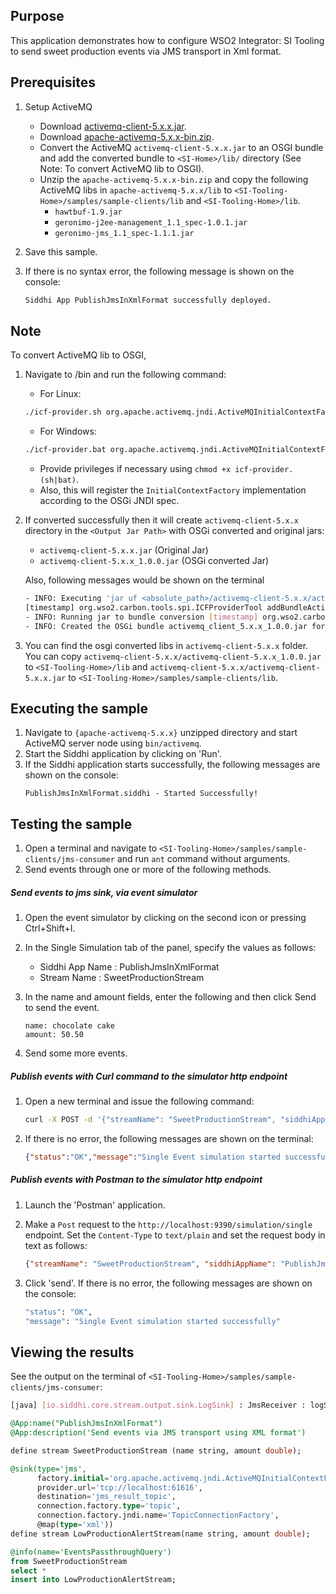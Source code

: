 ## Purpose

This application demonstrates how to configure WSO2 Integrator: SI Tooling to send sweet production events via JMS transport in Xml format.

## Prerequisites

1. Setup ActiveMQ
	* Download [activemq-client-5.x.x.jar](https://repo1.maven.org/maven2/org/apache/activemq/activemq-client/5.9.0/activemq-client-5.9.0.jar).
	* Download [apache-activemq-5.x.x-bin.zip](http://archive.apache.org/dist/activemq/apache-activemq/5.9.0/apache-activemq-5.9.0-bin.zip).
	* Convert the ActiveMQ `activemq-client-5.x.x.jar` to an OSGI bundle and add the converted bundle to `<SI-Home>/lib/` directory (See Note: To convert ActiveMQ lib to OSGI).
	* Unzip the `apache-activemq-5.x.x-bin.zip` and copy the following ActiveMQ libs in `apache-activemq-5.x.x/lib` to `<SI-Tooling-Home>/samples/sample-clients/lib` and `<SI-Tooling-Home>/lib`.
		- `hawtbuf-1.9.jar`
		- `geronimo-j2ee-management_1.1_spec-1.0.1.jar`
		- `geronimo-jms_1.1_spec-1.1.1.jar`
2. Save this sample.
3. If there is no syntax error, the following message is shown on the console:

	```bash
	Siddhi App PublishJmsInXmlFormat successfully deployed.
	```

## Note

To convert ActiveMQ lib to OSGI,

1. Navigate to <SI-Tooling-Home>/bin and run the following command:
	- For Linux:

	```bash
	./icf-provider.sh org.apache.activemq.jndi.ActiveMQInitialContextFactory <Downloaded Jar Path>/activemq-client-5.x.x.jar <Output Jar Path>
	```

	- For Windows:

	```bash
	./icf-provider.bat org.apache.activemq.jndi.ActiveMQInitialContextFactory <Downloaded Jar Path>\activemq-client-5.x.x.jar <Output Jar Path>
	```

	* Provide privileges if necessary using `chmod +x icf-provider.(sh|bat)`.
	* Also, this will register the `InitialContextFactory` implementation according to the OSGi JNDI spec.
2. If converted successfully then it will create `activemq-client-5.x.x` directory in the `<Output Jar Path>` with OSGi converted and original jars:
	- `activemq-client-5.x.x.jar` (Original Jar)
	- `activemq-client-5.x.x_1.0.0.jar` (OSGi converted Jar)

	Also, following messages would be shown on the terminal

	```bash
	- INFO: Executing 'jar uf <absolute_path>/activemq-client-5.x.x/activemq-client-5.x.x.jar -C <absolute_path>/activemq-client-5.x.x /internal/CustomBundleActivator.class'
	[timestamp] org.wso2.carbon.tools.spi.ICFProviderTool addBundleActivatorHeader
	- INFO: Running jar to bundle conversion [timestamp] org.wso2.carbon.tools.converter.utils.BundleGeneratorUtils convertFromJarToBundle
	- INFO: Created the OSGi bundle activemq_client_5.x.x_1.0.0.jar for JAR file <absolute_path>/activemq-client-5.x.x/activemq-client-5.x.x.jar
	```

3. You can find the osgi converted libs in `activemq-client-5.x.x` folder. You can copy `activemq-client-5.x.x/activemq-client-5.x.x_1.0.0.jar` to `<SI-Tooling-Home>/lib` and `activemq-client-5.x.x/activemq-client-5.x.x.jar` to `<SI-Tooling-Home>/samples/sample-clients/lib`.

## Executing the sample

1. Navigate to `{apache-activemq-5.x.x}` unzipped directory and start ActiveMQ server node using `bin/activemq`.
2. Start the Siddhi application by clicking on 'Run'.
3. If the Siddhi application starts successfully, the following messages are shown on the console:
	```
	PublishJmsInXmlFormat.siddhi - Started Successfully!
	```

## Testing the sample

1. Open a terminal and navigate to `<SI-Tooling-Home>/samples/sample-clients/jms-consumer` and run `ant` command without arguments.
2. Send events through one or more of the following methods.

##### Send events to jms sink, via event simulator
1. Open the event simulator by clicking on the second icon or pressing Ctrl+Shift+I.
2. In the Single Simulation tab of the panel, specify the values as follows:
	* Siddhi App Name  : PublishJmsInXmlFormat
	* Stream Name      : SweetProductionStream
3. In the name and amount fields, enter the following and then click Send to send the event.

	```csv
	name: chocolate cake
	amount: 50.50
	```

4. Send some more events.

##### Publish events with Curl command to the simulator http endpoint

1. Open a new terminal and issue the following command:

	```bash
	curl -X POST -d '{"streamName": "SweetProductionStream", "siddhiAppName": "PublishJmsInXmlFormat","data": ["chocolate cake", 50.50]}' http://localhost:9390/simulation/single -H 'content-type: text/plain'
	```

2. If there is no error, the following messages are shown on the terminal:

	```json
	{"status":"OK","message":"Single Event simulation started successfully"}
	```

##### Publish events with Postman to the simulator http endpoint

1. Launch the 'Postman' application.
2. Make a `Post` request to the `http://localhost:9390/simulation/single` endpoint. Set the `Content-Type` to `text/plain` and set the request body in text as follows:

	```json
	{"streamName": "SweetProductionStream", "siddhiAppName": "PublishJmsInXmlFormat","data": ['chocolate cake', 50.50]}
	```

3. Click 'send'. If there is no error, the following messages are shown on the console:

	```bash
	"status": "OK",
	"message": "Single Event simulation started successfully"
	```

## Viewing the results

See the output on the terminal of `<SI-Tooling-Home>/samples/sample-clients/jms-consumer`:

```bash
[java] [io.siddhi.core.stream.output.sink.LogSink] : JmsReceiver : logStream : Event{timestamp=1513607495863, data=['chocolate cake', 50.50], isExpired=false}
```

```sql
@App:name("PublishJmsInXmlFormat")
@App:description('Send events via JMS transport using XML format')

define stream SweetProductionStream (name string, amount double);

@sink(type='jms',
      factory.initial='org.apache.activemq.jndi.ActiveMQInitialContextFactory',
      provider.url='tcp://localhost:61616',
      destination='jms_result_topic',
      connection.factory.type='topic',
      connection.factory.jndi.name='TopicConnectionFactory',
      @map(type='xml'))
define stream LowProductionAlertStream(name string, amount double);

@info(name='EventsPassthroughQuery')
from SweetProductionStream
select *
insert into LowProductionAlertStream;
```
